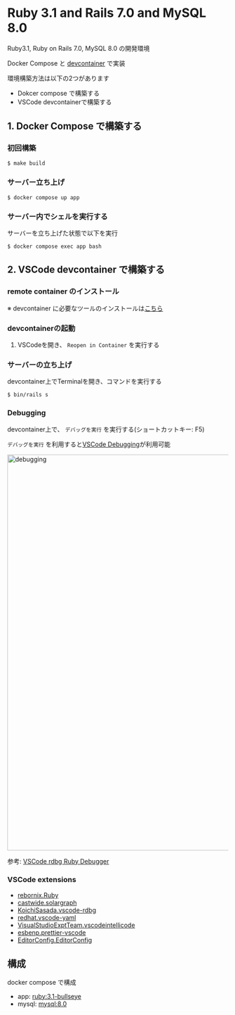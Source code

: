 # Ruby 3.1 and Rails 7.0 and MySQL 8.0

Ruby3.1, Ruby on Rails 7.0, MySQL 8.0 の開発環境

Docker Compose と [devcontainer](https://code.visualstudio.com/docs/remote/containers) で実装


環境構築方法は以下の2つがあります
- Dokcer compose で構築する
- VSCode devcontainerで構築する


## 1. Docker Compose で構築する

### 初回構築
```bash
$ make build
```

### サーバー立ち上げ
```
$ docker compose up app
```

### サーバー内でシェルを実行する
サーバーを立ち上げた状態で以下を実行
```
$ docker compose exec app bash
```


## 2. VSCode devcontainer で構築する

### remote container のインストール
※ devcontainer に必要なツールのインストールは[こちら](https://code.visualstudio.com/docs/remote/containers#_installation)


### devcontainerの起動

1. VSCodeを開き、 `Reopen in Container` を実行する

### サーバーの立ち上げ
devcontainer上でTerminalを開き、コマンドを実行する
```bash
$ bin/rails s
```

### Debugging
devcontainer上で、 `デバッグを実行` を実行する(ショートカットキー: F5)

`デバッグを実行` を利用すると[VSCode Debugging](https://code.visualstudio.com/docs/editor/debugging)が利用可能

<img width="900" alt="debugging" src="https://user-images.githubusercontent.com/1701108/189269013-1c9c8e8e-f6df-4cc1-b695-4fc9130d85a2.png">

参考: [VSCode rdbg Ruby Debugger](https://marketplace.visualstudio.com/items?itemName=KoichiSasada.vscode-rdbg)


### VSCode extensions

- [rebornix.Ruby](https://marketplace.visualstudio.com/items?itemName=rebornix.Ruby)
- [castwide.solargraph](https://marketplace.visualstudio.com/items?itemName=castwide.solargraph)
- [KoichiSasada.vscode-rdbg](https://marketplace.visualstudio.com/items?itemName=KoichiSasada.vscode-rdbg)
- [redhat.vscode-yaml](https://marketplace.visualstudio.com/items?itemName=redhat.vscode-yaml)
- [VisualStudioExptTeam.vscodeintellicode](https://marketplace.visualstudio.com/items?itemName=VisualStudioExptTeam.vscodeintellicode)
- [esbenp.prettier-vscode](https://marketplace.visualstudio.com/items?itemName=esbenp.prettier-vscode)
- [EditorConfig.EditorConfig](https://marketplace.visualstudio.com/items?itemName=EditorConfig.EditorConfig)

## 構成

docker compose で構成

- app: [ruby:3.1-bullseye](https://hub.docker.com/_/ruby)
- mysql: [mysql:8.0](https://hub.docker.com/_/mysql)
